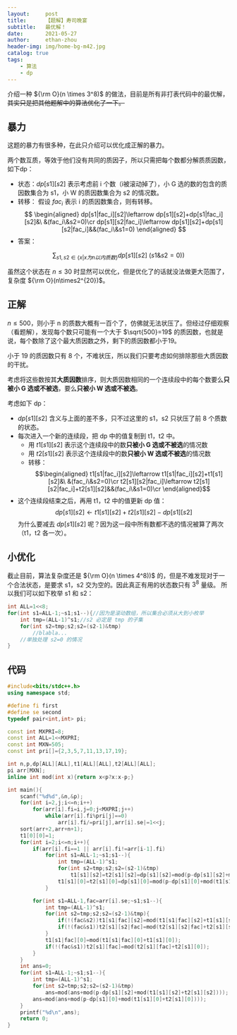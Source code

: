 ```yaml
---
layout:     post
title:      【题解】寿司晚宴
subtitle:   最优解！
date:       2021-05-27
author:     ethan-zhou
header-img: img/home-bg-m42.jpg
catalog: true
tags:
    - 算法
    - dp
---
```



介绍一种 ${\rm O}(n \times 3^8)$ 的做法，目前是所有非打表代码中的最优解，~~其实只是把其他题解中的算法优化了一下。~~

## 暴力

这题的暴力有很多种，在此只介绍可以优化成正解的暴力。

两个数互质，等效于他们没有共同的质因子，所以只需把每个数都分解质质因数，如下dp：

- 状态：$dp[s1][s2]$ 表示考虑前 i 个数（i被滚动掉了），小 G 选的数的包含的质因数集合为 s1，小 W 的质因数集合为 s2 的情况数。
- 转移：
假设 $fac_i$ 表示 i 的质因数集合，则有转移。
$$
\begin{aligned}
dp[s1|fac_i][s2]\leftarrow dp[s1][s2]+dp[s1|fac_i][s2]&\ &(fac_i\&s2=0)\cr
dp[s1][s2|fac_i]\leftarrow dp[s1][s2]+dp[s1][s2|fac_i]&&(fac_i\&s1=0)
\end{aligned}
$$
- 答案：

$$\sum_{s1,s2 \in \{x|x为n以内质数\}}{dp[s1][s2]\ (s1\&s2=0))}$$

虽然这个状态在 $n\le 30$ 时显然可以优化，但是优化了的话就没法做更大范围了，复杂度 ${\rm O}(n\times2^{20})$。

## 正解

$n \le 500$，则小于 n 的质数大概有一百个了，仿佛就无法状压了。但经过仔细观察（看题解），发现每个数只可能有一个大于 $\sqrt{500}=19$ 的质因数，也就是说，每个数除了这个最大质因数之外，剩下的质因数都小于19。

小于 19 的质因数只有 8 个，不难状压，所以我们只要考虑如何排除那些大质因数的干扰。

考虑将这些数按其**大质因数**排序，则大质因数相同的一个连续段中的每个数要么**只被小 G 选或不被选**，要么**只被小 W 选或不被选**。

考虑如下 dp：
- $dp[s1][s2]$ 含义与上面的差不多，只不过这里的 s1，s2 只状压了前 8 个质数的状态。
- 每次进入一个新的连续段，把 dp 中的值复制到 t1，t2 中。
	- 用 $t1[s1][s2]$ 表示这个连续段中的数**只被小 G 选或不被选**的情况数
	- 用 $t2[s1][s2]$ 表示这个连续段中的数**只被小 W 选或不被选**的情况数
	- 转移：
     $$\begin{aligned}
	 t1[s1|fac_i][s2]\leftarrow t1[s1|fac_i][s2]+t1[s1][s2]&\ &(fac_i\&s2=0)\cr
	 t2[s1][s2|fac_i]\leftarrow t2[s1][s2|fac_i]+t2[s1][s2]&&(fac_i\&s1=0)\cr
	 \end{aligned}$$
- 这个连续段结束之后，再用 t1，t2 中的值更新 dp 值：
$$dp[s1][s2]\leftarrow t1[s1][s2]+t2[s1][s2]-dp[s1][s2]$$
为什么要减去 $dp[s1][s2]$ 呢？因为这一段中所有数都不选的情况被算了两次（t1，t2 各一次）。

## 小优化

截止目前，算法复杂度还是 ${\rm O}(n \times 4^8))$ 的，但是不难发现对于一个合法状态，是要求 s1，s2 交为空的。因此真正有用的状态数只有 $3^8$ 量级。
所以我们可以如下枚举 s1 和 s2：
```cpp
int ALL=1<<8;
for(int s1=ALL-1;~s1;s1--){//因为是滚动数组，所以集合必须从大到小枚举
	int tmp=(ALL-1)^s1;//s2 必定是 tmp 的子集
	for(int s2=tmp;s2;s2=(s2-1)&tmp)
		//blabla...
	//单独处理 s2=0 的情况
}
```


## 代码

```cpp
#include<bits/stdc++.h>
using namespace std;

#define fi first
#define se second
typedef pair<int,int> pi;

const int MXPRI=8;
const int ALL=1<<MXPRI;
const int MXN=505;
const int pri[]={2,3,5,7,11,13,17,19};

int n,p,dp[ALL][ALL],t1[ALL][ALL],t2[ALL][ALL];
pi arr[MXN];
inline int mod(int x){return x<p?x:x-p;}

int main(){
	scanf("%d%d",&n,&p);
	for(int i=2,j;i<=n;i++)
		for(arr[i].fi=i,j=0;j<MXPRI;j++)
			while(arr[i].fi%pri[j]==0)
				arr[i].fi/=pri[j],arr[i].se|=1<<j;
	sort(arr+2,arr+n+1);
	t1[0][0]=1;
	for(int i=2;i<=n;i++){
		if(arr[i].fi==1 || arr[i].fi!=arr[i-1].fi)
			for(int s1=ALL-1;~s1;s1--){
				int tmp=(ALL-1)^s1;
				for(int s2=tmp;s2;s2=(s2-1)&tmp)
					t1[s1][s2]=t2[s1][s2]=dp[s1][s2]=mod(p-dp[s1][s2]+mod(t1[s1][s2]+t2[s1][s2]));
				t1[s1][0]=t2[s1][0]=dp[s1][0]=mod(p-dp[s1][0]+mod(t1[s1][0]+t2[s1][0]));
			}

		for(int s1=ALL-1,fac=arr[i].se;~s1;s1--){
			int tmp=(ALL-1)^s1;
			for(int s2=tmp;s2;s2=(s2-1)&tmp){
				if(!(fac&s2))t1[s1|fac][s2]=mod(t1[s1|fac][s2]+t1[s1][s2]);
				if(!(fac&s1))t2[s1][s2|fac]=mod(t2[s1][s2|fac]+t2[s1][s2]);
			}
			t1[s1|fac][0]=mod(t1[s1|fac][0]+t1[s1][0]);
			if(!(fac&s1))t2[s1][fac]=mod(t2[s1][fac]+t2[s1][0]);
		}
	}
	int ans=0;
	for(int s1=ALL-1;~s1;s1--){
		int tmp=(ALL-1)^s1;
		for(int s2=tmp;s2;s2=(s2-1)&tmp)
			ans=mod(ans+mod(p-dp[s1][s2]+mod(t1[s1][s2]+t2[s1][s2])));
		ans=mod(ans+mod(p-dp[s1][0]+mod(t1[s1][0]+t2[s1][0])));
	}
	printf("%d\n",ans);
	return 0;
}
```
